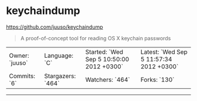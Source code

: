 # keychaindump

https://github.com/juuso/keychaindump
<blockquote>
A proof-of-concept tool for reading OS X keychain passwords
</blockquote>

<table>
<tr><td>Owner: `juuso`</td>
    <td>Language: `C`</td>
    <td>Started: `Wed Sep 5 10:50:00 2012 +0300`</td>
    <td>Latest: `Wed Sep 5 11:57:34 2012 +0300`</td></tr>
<tr><td>Commits: `6`</td>
    <td>Stargazers: `464`</td>
    <td>Watchers: `464`</td>
    <td>Forks: `130`</td></tr>
</table>

---

